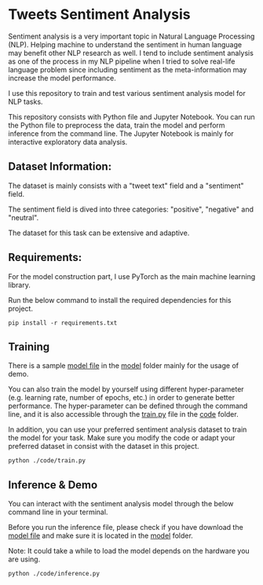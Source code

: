 # Tweets Sentiment Analysis



Sentiment analysis is a very important topic in Natural Language Processing (NLP). Helping machine to understand the sentiment in human language may benefit other NLP research as well. I tend to include sentiment analysis as one of the process in my NLP pipeline when I tried to solve real-life language problem since including sentiment as the meta-information may increase the model performance. 



I use this repository to train and test various sentiment analysis model for NLP tasks.

This repository consists with Python file and Jupyter Notebook. You can run the Python file to preprocess the data, train the model and perform inference from the command line. The Jupyter Notebook is mainly for interactive exploratory data analysis.



## Dataset Information:

The dataset is mainly consists with a "tweet text" field and a "sentiment" field.

The sentiment field is dived into three categories: "positive", "negative" and "neutral".

The dataset for this task can be extensive and adaptive.



## Requirements:

For the model construction part, I use PyTorch as the main machine learning library. 

Run the below command to install the required dependencies for this project.

```shell
pip install -r requirements.txt
```



## Training 

There is a sample [model file](https://github.com/zymlnlp/Tweets-Sentiment-Analysis/blob/master/model/best_model_state.bin) in the [model](https://github.com/zymlnlp/Tweets-Sentiment-Analysis/tree/master/model) folder mainly for the usage of demo. 

You can also train the model by yourself using different hyper-parameter (e.g. learning rate, number of epochs, etc.) in order to generate better performance. The hyper-parameter can be defined through the command line, and it is also accessible through the [train.py](https://github.com/zymlnlp/Tweets-Sentiment-Analysis/blob/master/code/train.py) file in the [code](https://github.com/zymlnlp/Tweets-Sentiment-Analysis/tree/master/code) folder.

In addition, you can use your preferred sentiment analysis dataset to train the model for your task. Make sure you modify the code or adapt your preferred dataset in consist with the dataset in this project.

```shell
python ./code/train.py 
```




## Inference & Demo

You can interact with the sentiment analysis model through the below command line in your terminal.

Before you run the inference file, please check if you have download the [model file](https://github.com/zymlnlp/Tweets-Sentiment-Analysis/blob/master/model/best_model_state.bin) and make sure it is located in the [model](https://github.com/zymlnlp/Tweets-Sentiment-Analysis/tree/master/model) folder.

Note: It could take a while to load the model depends on the hardware you are using.

```shell
python ./code/inference.py
```

 



